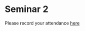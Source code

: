 # Seminar 2

Please record your attendance 
[here](https://forms.office.com/Pages/ResponsePage.aspx?id=_epnVXfnpUKRu5RA_UO4k2iqStX41KNDpkUzhjwCGeNUMENUTlY5TkhBTlQwUzdMVVVHOEdVVldBSC4u)

